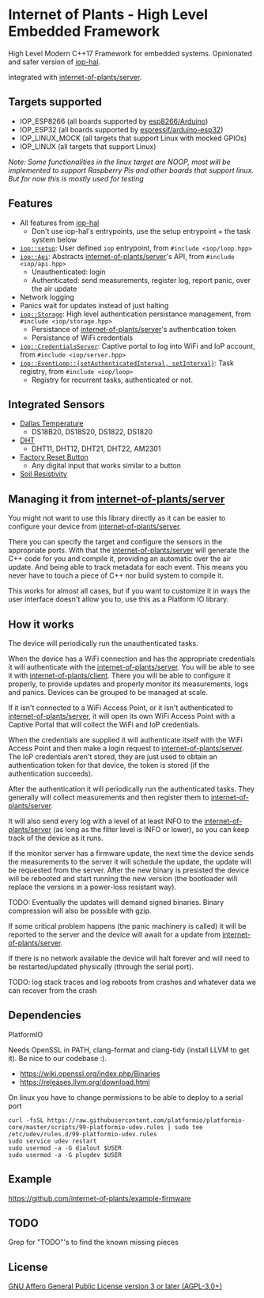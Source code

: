 # Internet of Plants - High Level Embedded Framework

High Level Modern C++17 Framework for embedded systems. Opinionated and safer version of [iop-hal](https://github.com/internet-of-plants/iop-hal).

Integrated with [internet-of-plants/server](https://github.com/internet-of-plants/server).

## Targets supported

- IOP_ESP8266 (all boards supported by [esp8266/Arduino](https://github.com/esp8266/Arduino))
- IOP_ESP32 (all boards supported by [espressif/arduino-esp32](https://github.com/espressif/arduino-esp32/))
- IOP_LINUX_MOCK (all targets that support Linux with mocked GPIOs)
- IOP_LINUX (all targets that support Linux)

*Note: Some functionalities in the linux target are NOOP, most will be implemented to support Raspberry Pis and other boards that support linux. But for now this is mostly used for testing*

## Features

- All features from [iop-hal](https://github.com/internet-of-plants/iop-hal)
    - Don't use iop-hal's entrypoints, use the setup entrypoint + the task system below
- [`iop::setup`](https://github.com/internet-of-plants/iop/blob/main/include/iop/loop.hpp): User defined `iop` entrypoint, from `#include <iop/loop.hpp>`
- [`iop::Api`](https://github.com/internet-of-plants/iop/blob/main/include/iop/api.hpp): Abstracts [internet-of-plants/server](https://github.com/internet-of-plants/server)'s API, from `#include <iop/api.hpp>`
    - Unauthenticated: login
    - Authenticated: send measurements, register log, report panic, over the air update
- Network logging
- Panics wait for updates instead of just halting
- [`iop::Storage`](https://github.com/internet-of-plants/iop/blob/main/include/iop/storage.hpp): High level authentication persistance management, from `#include <iop/storage.hpp>`
    - Persistance of [internet-of-plants/server](https://github.com/internet-of-plants/server)'s authentication token
    - Persistance of WiFi credentials
- [`iop::CredentialsServer`](https://github.com/internet-of-plants/iop/blob/main/include/iop/server.hpp): Captive portal to log into WiFi and IoP account, from `#include <iop/server.hpp>`
- [`iop::EventLoop::{setAuthenticatedInterval, setInterval}`](https://github.com/internet-of-plants/iop/blob/main/include/iop/loop.hpp): Task registry, from `#include <iop/loop>`
    - Registry for recurrent tasks, authenticated or not.

## Integrated Sensors

- [Dallas Temperature](https://github.com/internet-of-plants/dallas_temperature)
    - DS18B20, DS18S20, DS1822, DS1820
- [DHT](https://github.com/internet-of-plants/dht)
    - DHT11, DHT12, DHT21, DHT22, AM2301
- [Factory Reset Button](https://github.com/internet-of-plants/factor_reset_button)
    - Any digital input that works similar to a button
- [Soil Resistivity](https://github.com/internet-of-plants/soil_resistivity)

## Managing it from [internet-of-plants/server](https://github.com/internet-of-plants/server)

You might not want to use this library directly as it can be easier to configure your device from [internet-of-plants/server](https://github.com/internet-of-plants/server).

There you can specify the target and configure the sensors in the appropriate ports. With that the [internet-of-plants/server](https://github.com/internet-of-plants/server) will generate the C++ code for you and compile it, providing an automatic over the air update. And being able to track metadata for each event. This means you never have to touch a piece of C++ nor build system to compile it.

This works for almost all cases, but if you want to customize it in ways the user interface doesn't allow you to, use this as a Platform IO library.

## How it works

The device will periodically run the unauthenticated tasks.

When the device has a WiFi connection and has the appropriate credentials it will authenticate with the [internet-of-plants/server](https://github.com/internet-of-plants/server). You will be able to see it with [internet-of-plants/client](https://github.com/internet-of-plants/client). There you will be able to configure it properly, to provide updates and properly monitor its measurements, logs and panics. Devices can be grouped to be managed at scale.

If it isn't connected to a WiFi Access Point, or it isn't authenticated to [internet-of-plants/server](https://github.com/internet-of-plants/server), it will open its own WiFi Access Point with a Captive Portal that will collect the WiFi and IoP credentials.

When the credentials are supplied it will authenticate itself with the WiFi Access Point and then make a login request to [internet-of-plants/server](https://github.com/internet-of-plants/server). The IoP credentials aren't stored, they are just used to obtain an authentication token for that device, the token is stored (if the authentication succeeds).

After the authentication it will periodically run the authenticated tasks. They generally will collect measurements and then register them to [internet-of-plants/server](https://github.com/internet-of-plants/server).

It will also send every log with a level of at least INFO to the [internet-of-plants/server](https://github.com/internet-of-plants/server) (as long as the filter level is INFO or lower), so you can keep track of the device as it runs.

If the monitor server has a firmware update, the next time the device sends the measurements to the server it will schedule the update, the update will be requested from the server. After the new binary is presisted the device will be rebooted and start running the new version (the bootloader will replace the versions in a power-loss resistant way).

TODO: Eventually the updates will demand signed binaries. Binary compression will also be possible with gzip.

If some critical problem happens (the panic machinery is called) it will be reported to the server and the device will await for a update from [internet-of-plants/server](https://github.com/internet-of-plants/server).

If there is no network available the device will halt forever and will need to be restarted/updated physically (through the serial port).

TODO: log stack traces and log reboots from crashes and whatever data we can recover from the crash

## Dependencies

PlatformIO

Needs OpenSSL in PATH, clang-format and clang-tidy (install LLVM to get it). Be nice to our codebase :).

- https://wiki.openssl.org/index.php/Binaries
- https://releases.llvm.org/download.html

On linux you have to change permissions to be able to deploy to a serial port

```
curl -fsSL https://raw.githubusercontent.com/platformio/platformio-core/master/scripts/99-platformio-udev.rules | sudo tee /etc/udev/rules.d/99-platformio-udev.rules
sudo service udev restart
sudo usermod -a -G dialout $USER
sudo usermod -a -G plugdev $USER
```

## Example

https://github.com/internet-of-plants/example-firmware

## TODO

Grep for "TODO"'s to find the known missing pieces

## License

[GNU Affero General Public License version 3 or later (AGPL-3.0+)](https://github.com/internet-of-plants/iop/blob/main/LICENSE.md)
